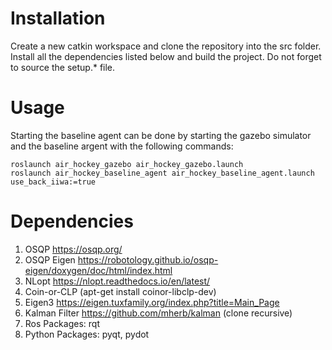 # Installation

Create a new catkin workspace and clone the repository into the src folder. 
Install all the dependencies listed below and build the project. 
Do not forget to source the setup.* file.

# Usage

Starting the baseline agent can be done by starting the gazebo simulator and the baseline argent
with the following commands:
```
roslaunch air_hockey_gazebo air_hockey_gazebo.launch
roslaunch air_hockey_baseline_agent air_hockey_baseline_agent.launch use_back_iiwa:=true
```

# Dependencies

1. OSQP https://osqp.org/
2. OSQP Eigen https://robotology.github.io/osqp-eigen/doxygen/doc/html/index.html
3. NLopt https://nlopt.readthedocs.io/en/latest/
4. Coin-or-CLP (apt-get install coinor-libclp-dev)
5. Eigen3 https://eigen.tuxfamily.org/index.php?title=Main_Page
6. Kalman Filter https://github.com/mherb/kalman (clone recursive)
7. Ros Packages: rqt 
8. Python Packages: pyqt, pydot
